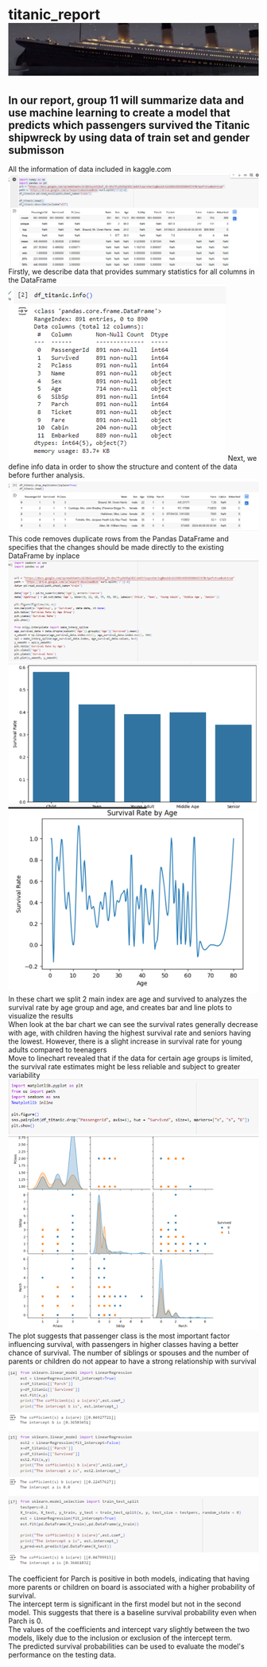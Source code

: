 # titanic_report ![](images/header.png)
## In our report, group 11 will summarize data and use machine learning to create a model that predicts which passengers survived the Titanic shipwreck by using data of train set and gender submisson
All the information of data included in kaggle.com
![](images/describe.PNG)
Firstly, we describe data that provides summary statistics for all columns in the DataFrame
![](images/info.PNG)
Next, we define info data in order to show the structure and content of the data before further analysis.
![](images/dropduplicate.PNG)
This code removes duplicate rows from the Pandas DataFrame and specifies that the changes should be made directly to the existing DataFrame by inplace
![](images/linechartbarchartcode.PNG) ![](images/barchart.PNG) ![](images/linechart.PNG)
 In these chart we split 2 main index are age and survived to analyzes the survival rate by age group and age, and creates bar and line plots to visualize the results  
 When look at the bar chart we can see the survival rates generally decrease with age, with children having the highest survival rate and seniors having the lowest. However, there is a slight increase in survival rate for young adults compared to teenagers  
 Move to linechart revealed that if the data for certain age groups is limited, the survival rate estimates might be less reliable and subject to greater variability
![](images/linearcode.PNG) ![](images/linear.PNG)
The plot suggests that passenger class is the most important factor influencing survival, with passengers in higher classes having a better chance of survival. The number of siblings or spouses and the number of parents or children do not appear to have a strong relationship with survival
![](images/coefandintercept.PNG)
The coefficient for Parch is positive in both models, indicating that having more parents or children on board is associated with a higher probability of survival.   
The intercept term is significant in the first model but not in the second model. This suggests that there is a baseline survival probability even when Parch is 0.  
The values of the coefficients and intercept vary slightly between the two models, likely due to the inclusion or exclusion of the intercept term.  
The predicted survival probabilities can be used to evaluate the model's performance on the testing data.

